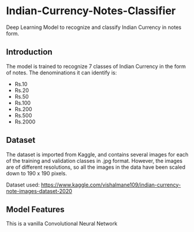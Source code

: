 # Indian-Currency-Notes-Classifier

Deep Learning Model to recognize and classify Indian Currency in notes form.

  ## **Introduction**

  The model is trained to recognize 7 classes of Indian Currency in the form of notes.
  The denominations it can identify is:
   *  Rs.10
   *  Rs.20
   *  Rs.50
   *  Rs.100
   *  Rs.200
   *  Rs.500
   *  Rs.2000

  ## **Dataset**

   The dataset is imported from Kaggle, and contains several images for each of the training and validation classes in .jpg format.
   However, the images are of different resolutions, so all the images in the data have been scaled down to 190 x 190 pixels.
    
   Dataset used: https://www.kaggle.com/vishalmane109/indian-currency-note-images-dataset-2020
   
   ## **Model Features**
   
   This is a vanilla Convolutional Neural Network
